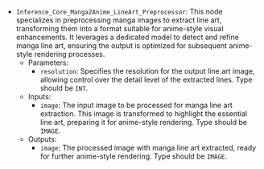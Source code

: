 - `Inference_Core_Manga2Anime_LineArt_Preprocessor`: This node specializes in preprocessing manga images to extract line art, transforming them into a format suitable for anime-style visual enhancements. It leverages a dedicated model to detect and refine manga line art, ensuring the output is optimized for subsequent anime-style rendering processes.
    - Parameters:
        - `resolution`: Specifies the resolution for the output line art image, allowing control over the detail level of the extracted lines. Type should be `INT`.
    - Inputs:
        - `image`: The input image to be processed for manga line art extraction. This image is transformed to highlight the essential line art, preparing it for anime-style rendering. Type should be `IMAGE`.
    - Outputs:
        - `image`: The processed image with manga line art extracted, ready for further anime-style rendering. Type should be `IMAGE`.
